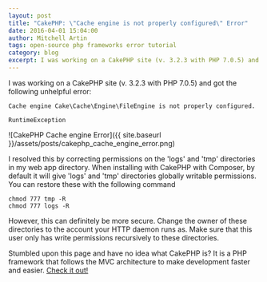 ```yaml
---
layout: post
title: "CakePHP: \"Cache engine is not properly configured\" Error"
date: 2016-04-01 15:04:00
author: Mitchell Artin
tags: open-source php frameworks error tutorial
category: blog
excerpt: I was working on a CakePHP site (v. 3.2.3 with PHP 7.0.5) and got the following unhelpful error
---
```

I was working on a CakePHP site (v. 3.2.3 with PHP 7.0.5) and got the following unhelpful error:
```
Cache engine Cake\Cache\Engine\FileEngine is not properly configured.

RuntimeException
```

![CakePHP Cache engine Error]({{ site.baseurl }}/assets/posts/cakephp_cache_engine_error.png)

I resolved this by correcting permissions on the 'logs' and 'tmp' directories in my web app directory.  When installing with CakePHP with Composer, by default it will give 'logs' and 'tmp' directories globally writable permissions.  You can restore these with the following command
```
chmod 777 tmp -R
chmod 777 logs -R
```

However, this can definitely be more secure.  Change the owner of these directories to the account your HTTP daemon runs as.  Make sure that this user only has write permissions recursively to these directories.

Stumbled upon this page and have no idea what CakePHP is?  It is a PHP framework that follows the MVC architecture to make development faster and easier.  [Check it out!](http://cakephp.org)
